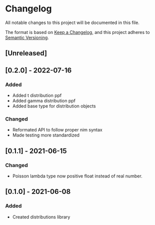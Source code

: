 # Changelog
All notable changes to this project will be documented in this file.

The format is based on [Keep a Changelog](https://keepachangelog.com/en/1.0.0/),
and this project adheres to [Semantic Versioning](https://semver.org/spec/v2.0.0.html).

## [Unreleased]


## [0.2.0] - 2022-07-16
### Added
- Added t distribution ppf
- Added gamma distribution ppf
- Added base type for distribution objects
### Changed
- Reformated API to follow proper nim syntax
- Made testing more standardized


## [0.1.1] - 2021-06-15
### Changed
- Poisson lambda type now positive float instead of real number.


## [0.1.0] - 2021-06-08
### Added
- Created distributions library
